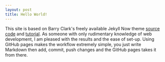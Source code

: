 ```yaml
---
layout: post
title: Hello World!
---
```

This site is based on Barry Clark's freely available Jekyll Now theme [source code]((https://github.com/barryclark/jekyll-now)) and [tutorial](https://www.smashingmagazine.com/2014/08/build-blog-jekyll-github-pages/). As someone with only rudimentary knowledge of web development, I am pleased with the results and the ease of set-up. Using GitHub pages makes the workflow extremely simple, you just write Markdown then add, commit, push changes and the GitHub pages takes it from there.
